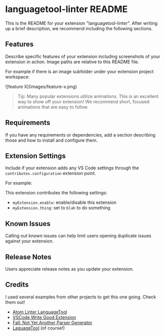 # languagetool-linter README

This is the README for your extension "languagetool-linter". After writing up a brief description, we recommend including the following sections.

## Features

Describe specific features of your extension including screenshots of your extension in action. Image paths are relative to this README file.

For example if there is an image subfolder under your extension project workspace:

\!\[feature X\]\(images/feature-x.png\)

> Tip: Many popular extensions utilize animations. This is an excellent way to show off your extension! We recommend short, focused animations that are easy to follow.

## Requirements

If you have any requirements or dependencies, add a section describing those and how to install and configure them.

## Extension Settings

Include if your extension adds any VS Code settings through the `contributes.configuration` extension point.

For example:

This extension contributes the following settings:

* `myExtension.enable`: enable/disable this extension
* `myExtension.thing`: set to `blah` to do something

## Known Issues

Calling out known issues can help limit users opening duplicate issues against your extension.

## Release Notes

Users appreciate release notes as you update your extension.

## Credits

I used several examples from other projects to get this one going. Check them out!

* [Atom Linter LanguageTool](https://github.com/wysiib/linter-languagetool/)
* [VSCode Write Good Extension](https://github.com/TravisTheTechie/vscode-write-good/)
* [Fall: Not Yet Another Parser Generator](https://github.com/matklad/fall)
* [LaguageTool](https://languagetool.org) (of course!)
